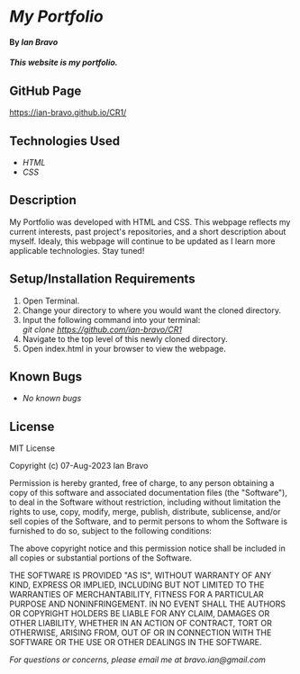 # _My Portfolio_

#### By _**Ian Bravo**_

#### _This website is my portfolio._

## GitHub Page ##

https://ian-bravo.github.io/CR1/


## Technologies Used

* _HTML_
* _CSS_

## Description

My Portfolio was developed with HTML and CSS. This webpage reflects my current interests, past project's repositories, and a short description about myself. Idealy, this webpage will continue to be updated as I learn more applicable technologies. Stay tuned!

## Setup/Installation Requirements

1. Open Terminal.
2. Change your directory to where you would want the cloned directory.
3. Input the following command into your terminal:  
 _git clone https://github.com/ian-bravo/CR1_
4. Navigate to the top level of this newly cloned directory.
5. Open index.html in your browser to view the webpage. 

## Known Bugs

* _No known bugs_


## License

MIT License  

Copyright (c) 07-Aug-2023 Ian Bravo  

Permission is hereby granted, free of charge, to any person obtaining a copy of this software and associated documentation files (the "Software"), to deal in the Software without restriction, including without limitation the rights to use, copy, modify, merge, publish, distribute, sublicense, and/or sell copies of the Software, and to permit persons to whom the Software is furnished to do so, subject to the following conditions:  

The above copyright notice and this permission notice shall be included in all copies or substantial portions of the Software.  

THE SOFTWARE IS PROVIDED "AS IS", WITHOUT WARRANTY OF ANY KIND, EXPRESS OR IMPLIED, INCLUDING BUT NOT LIMITED TO THE WARRANTIES OF MERCHANTABILITY, FITNESS FOR A PARTICULAR PURPOSE AND NONINFRINGEMENT. IN NO EVENT SHALL THE AUTHORS OR COPYRIGHT HOLDERS BE LIABLE FOR ANY CLAIM, DAMAGES OR OTHER LIABILITY, WHETHER IN AN ACTION OF CONTRACT, TORT OR OTHERWISE, ARISING FROM, OUT OF OR IN CONNECTION WITH THE SOFTWARE OR THE USE OR OTHER DEALINGS IN THE SOFTWARE.



_For questions or concerns, please email me at bravo.ian@gmail.com_
